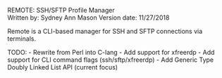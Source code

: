 REMOTE: SSH/SFTP Profile Manager   
Written by: Sydney Ann Mason 
Version date: 11/27/2018     

Remote is a CLI-based manager for SSH and SFTP connections via terminals.

TODO:
    - Rewrite from Perl into C-lang
    - Add support for xfreerdp
    - Add support for CLI command flags (ssh/sftp/xfreerdp)
    - Add Generic Type Doubly Linked List API (current focus)
